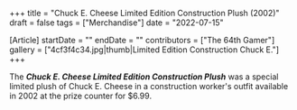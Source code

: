 +++
title = "Chuck E. Cheese Limited Edition Construction Plush (2002)"
draft = false
tags = ["Merchandise"]
date = "2022-07-15"

[Article]
startDate = ""
endDate = ""
contributors = ["The 64th Gamer"]
gallery = ["4cf3f4c34.jpg|thumb|Limited Edition Construction Chuck E."]
+++

The <b><i>Chuck E. Cheese Limited Edition Construction Plush</b></i> was a special limited plush of Chuck E. Cheese in a construction worker's outfit available in 2002 at the prize counter for $6.99.



